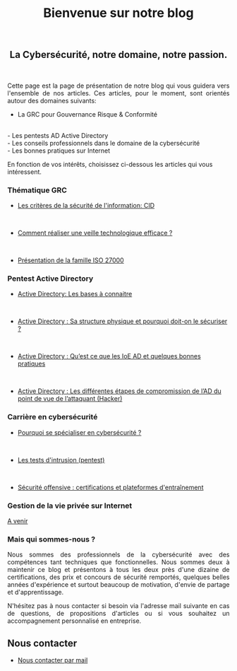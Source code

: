 
<div align="center">

<h1><strong>Bienvenue sur notre blog</strong></h1>

</div>

<br/>
<div align="center">

<h2><strong>La Cybersécurité, notre domaine, notre passion.</strong></h2>
</div>
<br/>


<p align="justify">
Cette page est la page de présentation de notre blog qui vous guidera vers l'ensemble de nos articles. Ces articles, pour le moment, sont orientés autour des domaines suivants:
</p>

- La GRC pour Gouvernance Risque & Conformité
<br/>
- Les pentests AD Active Directory
<br/>
- Les conseils professionnels dans le domaine de la cybersécurité
<br/>
- Les bonnes pratiques sur Internet

En fonction de vos intérêts, choisissez ci-dessous les articles qui vous intéressent.


### Thématique GRC

- [Les critères de la sécurité de l'information: CID](https://cyberlinks7.github.io/1st_article)
<br/>

- [Comment réaliser une veille technologique efficace ?](https://cyberlinks7.github.io/2nd_article)
<br/>

- [Présentation de la famille ISO 27000](https://cyberlinks7.github.io/3rd_article)

### Pentest Active Directory

- [Active Directory: Les bases à connaitre](https://cyberlinks7.github.io/1st_articleAD)
<br/>

- [Active Directory : Sa structure physique et pourquoi doit-on le sécuriser ?](https://cyberlinks7.github.io/2nd_articleAD)
<br/>

- [Active Directory : Qu’est ce que les IoE AD et quelques bonnes pratiques](https://cyberlinks7.github.io/3rd_articleAD)
<br/>

- [Active Directory : Les différentes étapes de compromission de l’AD du point de vue de l’attaquant (Hacker)](https://cyberlinks7.github.io/4th_articleAD)



### Carrière en cybersécurité

- [Pourquoi se spécialiser en cybersécurité ?](https://cyberlinks7.github.io/1st_articleCP)
<br/>

- [Les tests d'intrusion (pentest)](https://cyberlinks7.github.io/2nd_articleCP)
<br/>

- [ Sécurité offensive : certifications et plateformes d'entraînement](https://cyberlinks7.github.io/3rd_articleCP)


### Gestion de la vie privée  sur Internet

[A venir]()


### Mais qui sommes-nous ?

<p align="justify">
Nous sommes des professionnels de la cybersécurité avec des compétences tant techniques que fonctionnelles. Nous sommes deux à maintenir ce blog et présentons à tous les deux près d'une dizaine de certifications, des prix et concours de sécurité remportés, quelques belles années d'expérience et surtout beaucoup de motivation, d'envie de partage et d'apprentissage.
</p>

<p align="justify">
N'hésitez pas à nous contacter si besoin via l'adresse mail suivante en cas de questions, de propositions d'articles ou si vous souhaitez un accompagnement personnalisé en entreprise.
</p>

## Nous contacter 

- [Nous contacter par mail](mailto:Cyberlinks7@proton.me)



